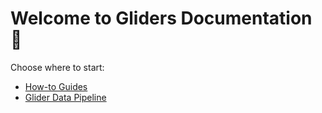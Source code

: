 # Welcome to Gliders Documentation 🚀

Choose where to start:

- [How-to Guides](how/ssh-key.md)
- [Glider Data Pipeline](gdp/gdp.md)
